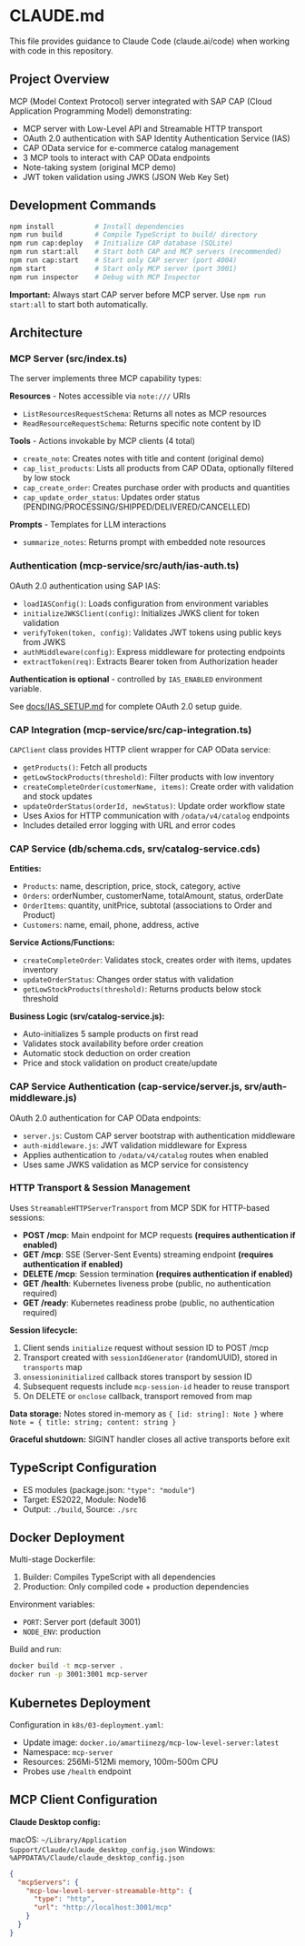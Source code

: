 # CLAUDE.md

This file provides guidance to Claude Code (claude.ai/code) when working with code in this repository.

## Project Overview

MCP (Model Context Protocol) server integrated with SAP CAP (Cloud Application Programming Model) demonstrating:
- MCP server with Low-Level API and Streamable HTTP transport
- OAuth 2.0 authentication with SAP Identity Authentication Service (IAS)
- CAP OData service for e-commerce catalog management
- 3 MCP tools to interact with CAP OData endpoints
- Note-taking system (original MCP demo)
- JWT token validation using JWKS (JSON Web Key Set)

## Development Commands

```bash
npm install          # Install dependencies
npm run build        # Compile TypeScript to build/ directory
npm run cap:deploy   # Initialize CAP database (SQLite)
npm run start:all    # Start both CAP and MCP servers (recommended)
npm run cap:start    # Start only CAP server (port 4004)
npm start            # Start only MCP server (port 3001)
npm run inspector    # Debug with MCP Inspector
```

**Important:** Always start CAP server before MCP server. Use `npm run start:all` to start both automatically.

## Architecture

### MCP Server (src/index.ts)

The server implements three MCP capability types:

**Resources** - Notes accessible via `note:///` URIs
- `ListResourcesRequestSchema`: Returns all notes as MCP resources
- `ReadResourceRequestSchema`: Returns specific note content by ID

**Tools** - Actions invokable by MCP clients (4 total)
- `create_note`: Creates notes with title and content (original demo)
- `cap_list_products`: Lists all products from CAP OData, optionally filtered by low stock
- `cap_create_order`: Creates purchase order with products and quantities
- `cap_update_order_status`: Updates order status (PENDING/PROCESSING/SHIPPED/DELIVERED/CANCELLED)

**Prompts** - Templates for LLM interactions
- `summarize_notes`: Returns prompt with embedded note resources

### Authentication (mcp-service/src/auth/ias-auth.ts)

OAuth 2.0 authentication using SAP IAS:
- `loadIASConfig()`: Loads configuration from environment variables
- `initializeJWKSClient(config)`: Initializes JWKS client for token validation
- `verifyToken(token, config)`: Validates JWT tokens using public keys from JWKS
- `authMiddleware(config)`: Express middleware for protecting endpoints
- `extractToken(req)`: Extracts Bearer token from Authorization header

**Authentication is optional** - controlled by `IAS_ENABLED` environment variable.

See [docs/IAS_SETUP.md](docs/IAS_SETUP.md) for complete OAuth 2.0 setup guide.

### CAP Integration (mcp-service/src/cap-integration.ts)

`CAPClient` class provides HTTP client wrapper for CAP OData service:
- `getProducts()`: Fetch all products
- `getLowStockProducts(threshold)`: Filter products with low inventory
- `createCompleteOrder(customerName, items)`: Create order with validation and stock updates
- `updateOrderStatus(orderId, newStatus)`: Update order workflow state
- Uses Axios for HTTP communication with `/odata/v4/catalog` endpoints
- Includes detailed error logging with URL and error codes

### CAP Service (db/schema.cds, srv/catalog-service.cds)

**Entities:**
- `Products`: name, description, price, stock, category, active
- `Orders`: orderNumber, customerName, totalAmount, status, orderDate
- `OrderItems`: quantity, unitPrice, subtotal (associations to Order and Product)
- `Customers`: name, email, phone, address, active

**Service Actions/Functions:**
- `createCompleteOrder`: Validates stock, creates order with items, updates inventory
- `updateOrderStatus`: Changes order status with validation
- `getLowStockProducts(threshold)`: Returns products below stock threshold

**Business Logic (srv/catalog-service.js):**
- Auto-initializes 5 sample products on first read
- Validates stock availability before order creation
- Automatic stock deduction on order creation
- Price and stock validation on product create/update

### CAP Service Authentication (cap-service/server.js, srv/auth-middleware.js)

OAuth 2.0 authentication for CAP OData endpoints:
- `server.js`: Custom CAP server bootstrap with authentication middleware
- `auth-middleware.js`: JWT validation middleware for Express
- Applies authentication to `/odata/v4/catalog` routes when enabled
- Uses same JWKS validation as MCP service for consistency

### HTTP Transport & Session Management

Uses `StreamableHTTPServerTransport` from MCP SDK for HTTP-based sessions:

- **POST /mcp**: Main endpoint for MCP requests **(requires authentication if enabled)**
- **GET /mcp**: SSE (Server-Sent Events) streaming endpoint **(requires authentication if enabled)**
- **DELETE /mcp**: Session termination **(requires authentication if enabled)**
- **GET /health**: Kubernetes liveness probe (public, no authentication required)
- **GET /ready**: Kubernetes readiness probe (public, no authentication required)

**Session lifecycle:**
1. Client sends `initialize` request without session ID to POST /mcp
2. Transport created with `sessionIdGenerator` (randomUUID), stored in `transports` map
3. `onsessioninitialized` callback stores transport by session ID
4. Subsequent requests include `mcp-session-id` header to reuse transport
5. On DELETE or `onclose` callback, transport removed from map

**Data storage:** Notes stored in-memory as `{ [id: string]: Note }` where `Note = { title: string; content: string }`

**Graceful shutdown:** SIGINT handler closes all active transports before exit

## TypeScript Configuration

- ES modules (package.json: `"type": "module"`)
- Target: ES2022, Module: Node16
- Output: `./build`, Source: `./src`

## Docker Deployment

Multi-stage Dockerfile:
1. Builder: Compiles TypeScript with all dependencies
2. Production: Only compiled code + production dependencies

Environment variables:
- `PORT`: Server port (default 3001)
- `NODE_ENV`: production

Build and run:
```bash
docker build -t mcp-server .
docker run -p 3001:3001 mcp-server
```

## Kubernetes Deployment

Configuration in `k8s/03-deployment.yaml`:
- Update image: `docker.io/amartiinezg/mcp-low-level-server:latest`
- Namespace: `mcp-server`
- Resources: 256Mi-512Mi memory, 100m-500m CPU
- Probes use `/health` endpoint

## MCP Client Configuration

**Claude Desktop config:**

macOS: `~/Library/Application Support/Claude/claude_desktop_config.json`
Windows: `%APPDATA%/Claude/claude_desktop_config.json`

```json
{
  "mcpServers": {
    "mcp-low-level-server-streamable-http": {
      "type": "http",
      "url": "http://localhost:3001/mcp"
    }
  }
}
```
